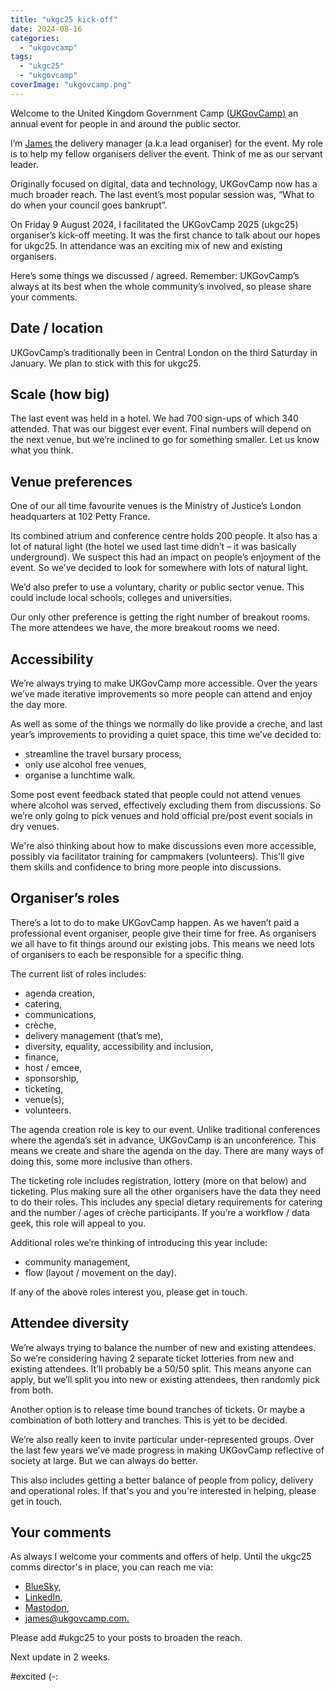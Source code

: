 ```yaml
---
title: "ukgc25 kick-off"
date: 2024-08-16
categories: 
  - "ukgovcamp"
tags: 
  - "ukgc25"
  - "ukgovcamp"
coverImage: "ukgovcamp.png"
---
```


Welcome to the United Kingdom Government Camp ([UKGovCamp)](https://www.ukgovcamp.com/about/) an annual event for people in and around the public sector. 

I’m [James](https://www.cattell.com/) the delivery manager (a.k.a lead organiser) for the event. My role is to help my fellow organisers deliver the event. Think of me as our servant leader. 

Originally focused on digital, data and technology, UKGovCamp now has a much broader reach. The last event’s most popular session was, “What to do when your council goes bankrupt”.

On Friday 9 August 2024, I facilitated the UKGovCamp 2025 (ukgc25) organiser’s kick-off meeting. It was the first chance to talk about our hopes for ukgc25. In attendance was an exciting mix of new and existing organisers.

Here’s some things we discussed / agreed. Remember: UKGovCamp’s always at its best when the whole community’s involved, so please share your comments. 

## **Date / location**

UKGovCamp’s traditionally been in Central London on the third Saturday in January. We plan to stick with this for ukgc25. 

## **Scale (how big)**

The last event was held in a hotel. We had 700 sign-ups of which 340 attended. That was our biggest ever event. Final numbers will depend on the next venue, but we’re inclined to go for something smaller. Let us know what you think.

## **Venue preferences**

One of our all time favourite venues is the Ministry of Justice’s London headquarters at 102 Petty France. 

Its combined atrium and conference centre holds 200 people. It also has a lot of natural light (the hotel we used last time didn’t – it was basically underground). We suspect this had an impact on people’s enjoyment of the event. So we’ve decided to look for somewhere with lots of natural light. 

We’d also prefer to use a voluntary, charity or public sector venue. This could include local schools, colleges and universities. 

Our only other preference is getting the right number of breakout rooms. The more attendees we have, the more breakout rooms we need.

## **Accessibility**

We’re always trying to make UKGovCamp more accessible. Over the years we’ve made iterative improvements so more people can attend and enjoy the day more. 

As well as some of the things we normally do like provide a creche, and last year’s improvements to providing a quiet space, this time we’ve decided to:

- streamline the travel bursary process,
- only use alcohol free venues,
- organise a lunchtime walk.

Some post event feedback stated that people could not attend venues where alcohol was served, effectively excluding them from discussions. So we’re only going to pick venues and hold official pre/post event socials in dry venues. 

We're also thinking about how to make discussions even more accessible, possibly via facilitator training for campmakers (volunteers). This’ll give them skills and confidence to bring more people into discussions. 

## **Organiser’s roles**

There’s a lot to do to make UKGovCamp happen. As we haven’t paid a professional event organiser, people give their time for free. As organisers we all have to fit things around our existing jobs. This means we need lots of organisers to each be responsible for a specific thing. 

The current list of roles includes:

- agenda creation,
- catering,
- communications, 
- crèche,
- delivery management (that’s me), 
- diversity, equality, accessibility and inclusion,
- finance,
- host / emcee,
- sponsorship,
- ticketing,
- venue(s),
- volunteers.

The agenda creation role is key to our event. Unlike traditional conferences where the agenda’s set in advance, UKGovCamp is an unconference. This means we create and share the agenda on the day. There are many ways of doing this, some more inclusive than others.

The ticketing role includes registration, lottery (more on that below) and ticketing. Plus making sure all the other organisers have the data they need to do their roles. This includes any special dietary requirements for catering and the number / ages of crèche participants. If you’re a workflow / data geek, this role will appeal to you. 

Additional roles we’re thinking of introducing this year include:

- community management,
- flow (layout / movement on the day).

If any of the above roles interest you, please get in touch.

## **Attendee diversity**

We’re always trying to balance the number of new and existing attendees. So we’re considering having 2 separate ticket lotteries from new and existing attendees. It’ll probably be a 50/50 split. This means anyone can apply, but we’ll split you into new or existing attendees, then randomly pick from both. 

Another option is to release time bound tranches of tickets. Or maybe a combination of both lottery and tranches. This is yet to be decided. 

We’re also really keen to invite particular under-represented groups. Over the last few years we’ve made progress in making UKGovCamp reflective of society at large. But we can always do better. 

This also includes getting a better balance of people from policy, delivery and operational roles. If that's you and you're interested in helping, please get in touch. 

## **Your comments**

As always I welcome your comments and offers of help. Until the ukgc25 comms director's in place, you can reach me via: 

- [BlueSky](https://bsky.app/profile/jacattell.bsky.social/post/3kzu2ap272d2a),
- [LinkedIn](https://www.linkedin.com/posts/activity-7230254501507538945-2aMg),
- [Mastodon](https://mastodon.me.uk/@jacattell/112972727957159598),
- [james@ukgovcamp.com.](mailto:james@ukgovcamp.com)

Please add #ukgc25 to your posts to broaden the reach. 

Next update in 2 weeks.

#excited (-:
